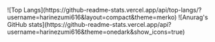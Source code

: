 <p align="left">
  ![Top Langs](https://github-readme-stats.vercel.app/api/top-langs/?username=harinezumi616&layout=compact&theme=merko)
  ![Anurag's GitHub stats](https://github-readme-stats.vercel.app/api?username=harinezumi616&theme=onedark&show_icons=true)
</p>
